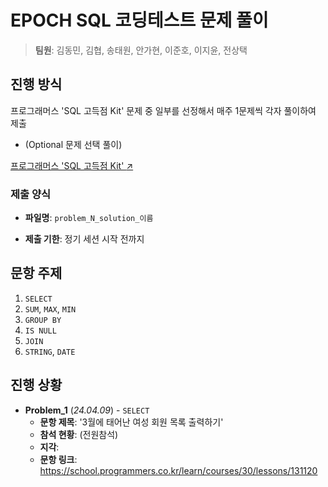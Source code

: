 # EPOCH SQL 코딩테스트 문제 풀이
> **팀원**: 김동민, 김협, 송태원, 안가현, 이준호, 이지윤, 전상택



## 진행 방식
프로그래머스 'SQL 고득점 Kit' 문제 중 일부를 선정해서 매주 1문제씩 각자 풀이하여 제출 
- (Optional 문제 선택 풀이)

[프로그래머스 'SQL 고득점 Kit' :arrow_upper_right:](https://school.programmers.co.kr/learn/challenges?tab=sql_practice_kit)



### 제출 양식
- **파일명**: `problem_N_solution_이름`

- **제출 기한**: 정기 세션 시작 전까지




## 문항 주제

1. `SELECT`
2. `SUM`, `MAX`, `MIN`
3. `GROUP BY`
4. `IS NULL`
5. `JOIN`
6. `STRING`, `DATE`



## 진행 상황

- **Problem_1** (_24.04.09_) - `SELECT`
  - **문항 제목**: '3월에 태어난 여성 회원 목록 출력하기'
  - **참석 현황**: (전원참석)
  - **지각**:
  - **문항 링크**: <https://school.programmers.co.kr/learn/courses/30/lessons/131120>
